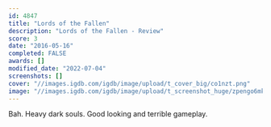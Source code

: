 ```yaml
---
id: 4847
title: "Lords of the Fallen"
description: "Lords of the Fallen - Review"
score: 3
date: "2016-05-16"
completed: FALSE
awards: []
modified_date: "2022-07-04"
screenshots: []
cover: "//images.igdb.com/igdb/image/upload/t_cover_big/co1nzt.png"
image: "//images.igdb.com/igdb/image/upload/t_screenshot_huge/zpengo6mkmz5shyocukf.jpg"
---
```

Bah. Heavy dark souls. Good looking and terrible gameplay.